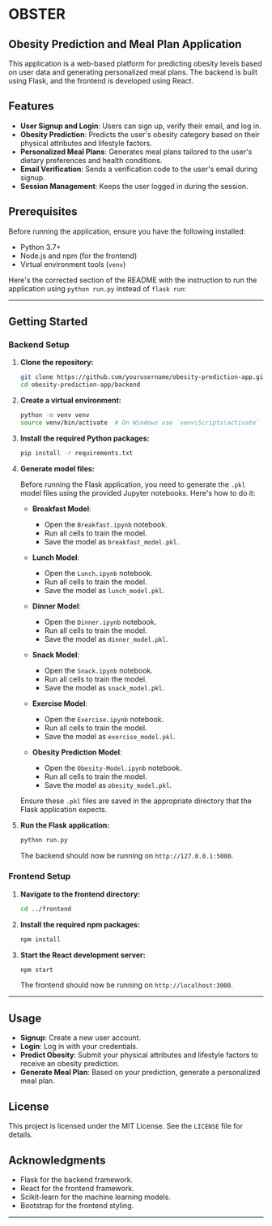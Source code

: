
# OBSTER
## Obesity Prediction and Meal Plan Application

This application is a web-based platform for predicting obesity levels based on user data and generating personalized meal plans. The backend is built using Flask, and the frontend is developed using React.

## Features

- **User Signup and Login**: Users can sign up, verify their email, and log in.
- **Obesity Prediction**: Predicts the user's obesity category based on their physical attributes and lifestyle factors.
- **Personalized Meal Plans**: Generates meal plans tailored to the user's dietary preferences and health conditions.
- **Email Verification**: Sends a verification code to the user's email during signup.
- **Session Management**: Keeps the user logged in during the session.

## Prerequisites

Before running the application, ensure you have the following installed:

- Python 3.7+
- Node.js and npm (for the frontend)
- Virtual environment tools (`venv`)

Here's the corrected section of the README with the instruction to run the application using `python run.py` instead of `flask run`:

---

## Getting Started

### Backend Setup

1. **Clone the repository:**

   ```bash
   git clone https://github.com/yourusername/obesity-prediction-app.git
   cd obesity-prediction-app/backend
   ```

2. **Create a virtual environment:**

   ```bash
   python -m venv venv
   source venv/bin/activate  # On Windows use `venv\Scripts\activate`
   ```

3. **Install the required Python packages:**

   ```bash
   pip install -r requirements.txt
   ```

4. **Generate model files:**

   Before running the Flask application, you need to generate the `.pkl` model files using the provided Jupyter notebooks. Here's how to do it:

   - **Breakfast Model**:
     - Open the `Breakfast.ipynb` notebook.
     - Run all cells to train the model.
     - Save the model as `breakfast_model.pkl`.

   - **Lunch Model**:
     - Open the `Lunch.ipynb` notebook.
     - Run all cells to train the model.
     - Save the model as `lunch_model.pkl`.

   - **Dinner Model**:
     - Open the `Dinner.ipynb` notebook.
     - Run all cells to train the model.
     - Save the model as `dinner_model.pkl`.

   - **Snack Model**:
     - Open the `Snack.ipynb` notebook.
     - Run all cells to train the model.
     - Save the model as `snack_model.pkl`.

   - **Exercise Model**:
     - Open the `Exercise.ipynb` notebook.
     - Run all cells to train the model.
     - Save the model as `exercise_model.pkl`.

   - **Obesity Prediction Model**:
     - Open the `Obesity-Model.ipynb` notebook.
     - Run all cells to train the model.
     - Save the model as `obesity_model.pkl`.

   Ensure these `.pkl` files are saved in the appropriate directory that the Flask application expects.

5. **Run the Flask application:**

   ```bash
   python run.py
   ```

   The backend should now be running on `http://127.0.0.1:5000`.

### Frontend Setup

1. **Navigate to the frontend directory:**

   ```bash
   cd ../frontend
   ```

2. **Install the required npm packages:**

   ```bash
   npm install
   ```

3. **Start the React development server:**

   ```bash
   npm start
   ```

   The frontend should now be running on `http://localhost:3000`.

---

## Usage

- **Signup**: Create a new user account.
- **Login**: Log in with your credentials.
- **Predict Obesity**: Submit your physical attributes and lifestyle factors to receive an obesity prediction.
- **Generate Meal Plan**: Based on your prediction, generate a personalized meal plan.

## License

This project is licensed under the MIT License. See the `LICENSE` file for details.

## Acknowledgments

- Flask for the backend framework.
- React for the frontend framework.
- Scikit-learn for the machine learning models.
- Bootstrap for the frontend styling.

---

